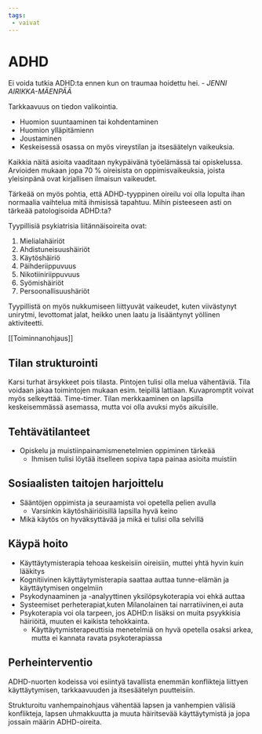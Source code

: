 ```yaml
---
tags:
 - vaivat
---
```


# ADHD

Ei voida tutkia ADHD:ta ennen kun on traumaa hoidettu hei. - _JENNI AIRIKKA-MÄENPÄÄ_

Tarkkaavuus on tiedon valikointia.
  - Huomion suuntaaminen tai kohdentaminen
  - Huomion ylläpitämienn
  - Joustaminen
  - Keskeisessä osassa on myös vireystilan ja itsesäätelyn vaikeuksia.

Kaikkia näitä asioita vaaditaan nykypäivänä työelämässä tai opiskelussa.
Arvioiden mukaan jopa 70 % oireisista on oppimisvaikeuksia, joista yleisinpänä ovat kirjallisen ilmaisun vaikeudet.

Tärkeää on myös pohtia, että ADHD-tyyppinen oireilu voi olla lopulta ihan normaalia vaihtelua mitä ihmisissä tapahtuu. Mihin pisteeseen asti on tärkeää patologisoida ADHD:ta?

Tyypillisiä psykiatrisia liitännäisoireita ovat:
1. Mielialahäiriöt
2. Ahdistuneisuushäiriöt
3. Käytöshäiriö
4. Päihderiippuvuus
5. Nikotiiniriippuvuus
6. Syömishäiriöt
7. Persoonallisuushäriöt

Tyypillistä on myös nukkumiseen liittyuvät vaikeudet, kuten viivästynyt unirytmi, levottomat jalat, heikko unen laatu ja lisääntynyt yöllinen aktiviteetti.

[[Toiminnanohjaus]]

## Tilan strukturointi

Karsi turhat ärsykkeet pois tilasta.
Pintojen tulisi olla melua vähentäviä.
Tila voidaan jakaa toimintojen mukaan esim. teipillä lattiaan. Kuvapromptit voivat myös selkeyttää. Time-timer.
Tilan merkkaaminen on lapsilla keskeisemmässä asemassa, mutta voi olla  avuksi myös aikuisille.

## Tehtävätilanteet
- Opiskelu ja muistiinpainamismenetelmien oppiminen tärkeää
  - Ihmisen tulisi löytää itselleen sopiva tapa painaa asioita muistiin

## Sosiaalisten taitojen harjoittelu
- Sääntöjen oppimista ja seuraamista voi opetella pelien avulla
  - Varsinkin käytöshäiriöisillä lapsilla hyvä keino
- Mikä käytös on hyväksyttävää ja mikä ei tulisi olla selvillä

## Käypä hoito
- Käyttäytymisterapia tehoaa keskeisiin oireisiin, muttei yhtä hyvin kuin lääkitys
- Kognitiivinen käyttäytymisterapia saattaa auttaa tunne-elämän ja käyttäytymisen ongelmiin
- Psykodynaaminen ja -analyyttinen yksilöpsykoterapia voi ehkä auttaa
- Systeemiset perheterapiat,kuten Milanolainen tai narratiivinen,ei auta
- Psykoterapia voi ola tarpeen, jos ADHD:n lisäksi on muita psyykkisia häiriöitä, muuten ei kaikista tehokkainta.
  - Käyttäytymisterapeuttisia menetelmiä on hyvä opetella osaksi arkea, mutta ei kannata ravata psykoterapiassa

## Perheinterventio
ADHD-nuorten kodeissa voi esiintyä tavallista enemmän konflikteja liittyen käyttäytymisen, tarkkaavuuden ja itsesäätelyn puutteisiin.

Strukturoitu vanhempainohjaus vähentää lapsen ja vanhempien välisiä konflikteja, lapsen uhmakkuutta ja muuta häiritsevää käyttäytymistä ja jopa jossain määrin ADHD-oireita.
